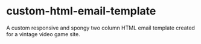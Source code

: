 # custom-html-email-template

A custom responsive and spongy two column HTML email template created for a vintage video game site.

